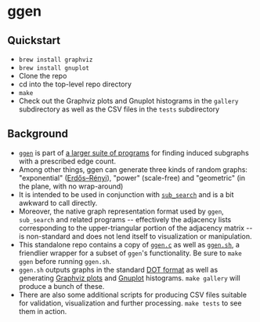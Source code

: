 # ggen

## Quickstart

- `brew install graphviz`
- `brew install gnuplot`
- Clone the repo
- cd into the top-level repo directory
- `make`
- Check out the Graphviz plots and Gnuplot histograms in the `gallery` subdirectory as well as the CSV files in the `tests` subdirectory

## Background

- [`ggen`](https://github.com/vglazer/USRA/blob/master/subgraph_finding/doc/ggen.md) is part of [a larger suite of programs](https://github.com/vglazer/USRA/tree/master/subgraph_finding) for finding induced subgraphs with a prescribed edge count.
- Among other things, ggen can generate three kinds of random graphs: "exponential" ([Erdős–Rényi](https://en.wikipedia.org/wiki/Erd%C5%91s%E2%80%93R%C3%A9nyi_model)), "power" (scale-free) and "geometric" (in the plane, with no wrap-around)
- It is intended to be used in conjunction with [`sub_search`](https://github.com/vglazer/USRA/blob/master/subgraph_finding/doc/sub_search.md) and is a bit awkward to call directly.
- Moreover, the native graph representation format used by `ggen`, `sub_search` and related programs -- effectively the adjacency lists corresponding to the upper-triangular portion of the adjacency matrix -- is non-standard and does not lend itself to visualization or manipulation.
- This standalone repo contains a copy of [`ggen.c`](src/ggen.c) as well as [`ggen.sh`](etc/ggen.sh), a friendlier wrapper for a subset of `ggen`'s functionality. Be sure to `make ggen` before running `ggen.sh`.
- `ggen.sh` outputs graphs in the standard [DOT format](https://graphviz.org/doc/info/lang.html) as well as generating [Graphviz plots](https://graphviz.org/) and [Gnuplot](http://www.gnuplot.info/) histograms. `make gallery` will produce a bunch of these.
- There are also some additional scripts for producing CSV files suitable for validation, visualization and further processing. `make tests` to see them in action.
